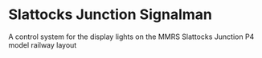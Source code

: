 # Slattocks Junction Signalman
A control system for the display lights on the MMRS Slattocks Junction P4 model railway layout
